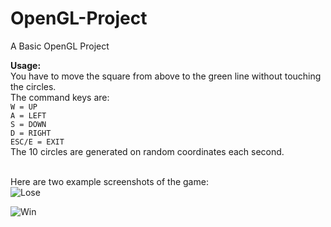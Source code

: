 # OpenGL-Project
A Basic OpenGL Project <br>

<b>Usage:</b> <br>
You have to move the square from above to the green line without touching the circles. <br>
The command keys are: <br>
`W = UP` <br>
`A = LEFT` <br>
`S = DOWN` <br>
`D = RIGHT` <br>
`ESC/E = EXIT` <br>
The 10 circles are generated on random coordinates each second. <br><br>

Here are two example screenshots of the game:<br>
![Lose](https://user-images.githubusercontent.com/35737627/184717397-fa022fb7-97a2-4cdc-af38-70c0d24004a1.png)

![Win](https://user-images.githubusercontent.com/35737627/184717337-cffca987-bd10-47cc-84d1-0a4e5d5d0915.png)
